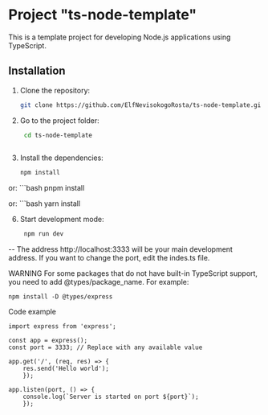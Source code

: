 # Project "ts-node-template"

This is a template project for developing Node.js applications using TypeScript.

## Installation

1. Clone the repository:

   ```bash
   git clone https://github.com/ElfNevisokogoRosta/ts-node-template.git
   ```

2. Go to the project folder:
   ```bash
    cd ts-node-template
 
4. Install the dependencies:
    ```bash
    npm install

or:
    ```bash
    pnpm install

or:
    ```bash
    yarn install

6. Start development mode:
   ```bash
    npm run dev

 --
    The address http://localhost:3333 will be your main development address. If you want to change the port, edit the indes.ts file.

WARNING
    For some packages that do not have built-in TypeScript support, you need to add @types/package_name. For example:

    npm install -D @types/express

Code example
 
    import express from 'express';

    const app = express();
    const port = 3333; // Replace with any available value

    app.get('/', (req, res) => {
        res.send('Hello world');
        });

    app.listen(port, () => {
        console.log(`Server is started on port ${port}`);
        });
